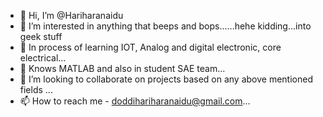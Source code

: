 - 👋 Hi, I’m @Hariharanaidu
- 👀 I’m interested in anything that beeps and bops......hehe kidding...into geek stuff
- 🌱 In process of learning IOT, Analog and digital electronic, core electrical...
- 🌼 Knows MATLAB and also in student SAE team...
- 💞️ I’m looking to collaborate on projects based on any above mentioned fields ...
- 📫 How to reach me - doddihariharanaidu@gmail.com...

<!---
Hariharanaidu/Hariharanaidu is a ✨ special ✨ repository because its `README.md` (this file) appears on your GitHub profile.
You can click the Preview link to take a look at your changes.
--->
